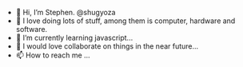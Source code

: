- 👋 Hi, I’m Stephen. @shugyoza
- 👀 I love doing lots of stuff, among them is computer, hardware and software.
- 🌱 I’m currently learning javascript...
- 💞️ I would love collaborate on things in the near future...
- 📫 How to reach me ...

<!---
shugyoza/shugyoza is a ✨ special ✨ repository because its `README.md` (this file) appears on your GitHub profile.
You can click the Preview link to take a look at your changes.
--->
